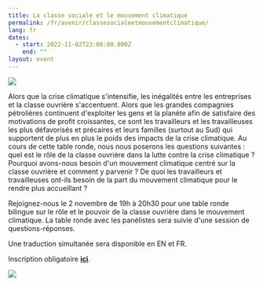 ```yaml
---
title: La classe sociale et le mouvement climatique
permalink: /fr/avenir/classesocialeetmouvementclimatique/
lang: fr
dates:
  - start: 2022-11-02T23:00:00.000Z
    end: ""
layout: event
---
```

![](/media/facebook_event_image_600_200_px_.png)

Alors que la crise climatique s'intensifie, les inégalités entre les entreprises et la classe ouvrière s'accentuent. Alors que les grandes compagnies pétrolières continuent d'exploiter les gens et la planète afin de satisfaire des motivations de profit croissantes, ce sont les travailleurs et les travailleuses les plus défavorisés et précaires et leurs familles (surtout au Sud) qui supportent de plus en plus le poids des impacts de la crise climatique. Au cours de cette table ronde, nous nous poserons les questions suivantes : quel est le rôle de la classe ouvrière dans la lutte contre la crise climatique ? Pourquoi avons-nous besoin d'un mouvement climatique centré sur la classe ouvrière et comment y parvenir ? De quoi les travailleurs et travailleuses ont-ils besoin de la part du mouvement climatique pour le rendre plus accueillant ?

Rejoignez-nous le 2 novembre de 19h à 20h30 pour une table ronde bilingue sur le rôle et le pouvoir de la classe ouvrière dans le mouvement climatique. La table ronde avec les panélistes sera suivie d'une session de questions-réponses.

Une traduction simultanée sera disponible en EN et FR.

I﻿nscription obligatoire **[ici](https://us02web.zoom.us/meeting/register/tZ0pcuCorD8vH9e_pScHqMmW2TwgYnI6W0D5)**.

![](/media/sans_titre_6_.png)